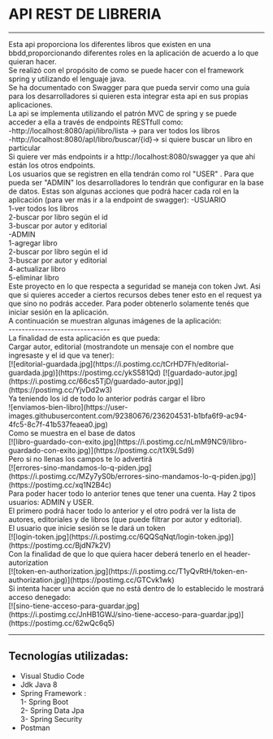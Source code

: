 # API REST DE LIBRERIA
<hr>
Esta api proporciona los diferentes libros que existen en una bbdd,proporcionando diferentes roles en la aplicación de acuerdo 
a lo que quieran hacer.<br>
Se realizó con el propósito de como se puede hacer con el framework spring y utilizando el lenguaje java. <br>
Se ha documentado con Swagger para que pueda servir como una guía para los desarrolladores si quieren esta integrar esta api en sus propias aplicaciones.<br>
La api se implementa utilizando el patrón MVC de spring y se puede acceder a ella a través de endpoints RESTfull como:<br>
-http://localhost:8080/api/libro/lista -> para ver todos los libros <br>
-http://localhost:8080/apI/libro/buscar/{id}-> si quiere buscar un libro en particular <br>
Si quiere ver más endpoints ir a http://localhost:8080/swagger ya que ahí están los otros endpoints.<br>
Los usuarios que se registren en ella tendrán como rol "USER" . Para que pueda ser "ADMIN" los desarrolladores lo tendrán que configurar en la base de datos.           Estas son algunas acciones que podrá hacer cada rol en la aplicación (para ver más ir a la endpoint de swagger):                                                        -USUARIO<br>
1-ver todos los libros <br>
2-buscar por libro según el id <br>
3-buscar por autor y editorial<br>
-ADMIN <br>
1-agregar libro<br>
2-buscar por libro según el id <br>
3-buscar por autor y editorial<br>
4-actualizar libro<br>
5-eliminar libro<br>
Este proyecto en lo que respecta a seguridad se maneja con token Jwt. Asi que si quieres acceder a ciertos recursos debes tener esto en el request
ya que sino no podrás acceder. Para poder obtenerlo solamente tenés que iniciar sesión en la aplicación.<br>
A continuación se muestran algunas imágenes de la aplicación:<br>
------------------------------- <br>
La finalidad de esta aplicación es que pueda:
<br>
Cargar autor, editorial (mostrandote un mensaje con el nombre que ingresaste y el id que va tener):
<br>
[![editorial-guardada.jpg](https://i.postimg.cc/tCrHD7Fh/editorial-guardada.jpg)](https://postimg.cc/ykS581Qd)
[![guardado-autor.jpg](https://i.postimg.cc/66cs5TjD/guardado-autor.jpg)](https://postimg.cc/YjvDd2w3)
<br>
Ya teniendo los id de todo lo anterior podrás cargar el libro
<br>
![enviamos-bien-libro](https://user-images.githubusercontent.com/92380676/236204531-b1bfa6f9-ac94-4fc5-8c7f-41b537feaea0.jpg)
<br>
Como se muestra en el base de datos
<br>
[![libro-guardado-con-exito.jpg](https://i.postimg.cc/nLmM9NC9/libro-guardado-con-exito.jpg)](https://postimg.cc/t1X9LSd9)
<br>
Pero si no llenas los campos te lo advertirá
<br>
[![errores-sino-mandamos-lo-q-piden.jpg](https://i.postimg.cc/MZy7yS0b/errores-sino-mandamos-lo-q-piden.jpg)](https://postimg.cc/xq1N2B4c)
<br>
Para poder hacer todo lo anterior tenes que tener una cuenta. 
Hay 2 tipos usuarios: ADMIN y USER.<br>
El primero podrá hacer todo lo anterior y el otro podrá ver la lista de autores, editoriales y de libros (que puede filtrar por autor y editorial).
<br>
El usuario que inicie sesión se le dará un token
<br>
[![login-token.jpg](https://i.postimg.cc/6QQSqNqt/login-token.jpg)](https://postimg.cc/BjdN7k2V)
<br>
Con la finalidad de que lo que quiera hacer deberá tenerlo en el header-autorization 
<br>
[![token-en-authorization.jpg](https://i.postimg.cc/T1yQvRtH/token-en-authorization.jpg)](https://postimg.cc/GTCvk1wk)
<br>
Si intenta hacer una acción que no está dentro de lo establecido le mostrará acceso denegado:
<br>
[![sino-tiene-acceso-para-guardar.jpg](https://i.postimg.cc/JnHB1GWJ/sino-tiene-acceso-para-guardar.jpg)](https://postimg.cc/62wQc6q5)

<hr>

## Tecnologías utilizadas:

* Visual Studio Code
* Jdk Java 8
* Spring Framework :<br>
1- Spring Boot<br>
2- Spring Data Jpa<br>
3- Spring Security
* Postman




